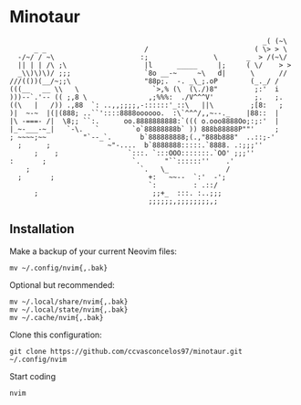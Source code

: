# Minotaur

                                                                  _( (~\
          _ _                        /                          ( \> > \
      -/~/ / ~\                     :;                \       _  > /(~\/
      || | | /\ ;\                   |l      _____     |;     ( \/    > >
      _\\)\)\)/ ;;;                  `8o __-~     ~\   d|      \      //
    ///(())(__/~;;\                  "88p;.  -. _\_;.oP        (_._/ /
    (((__   __ \\   \                  `>,% (\  (\./)8"         ;:'  i
    )))--`.'-- (( ;,8 \               ,;%%%:  ./V^^^V'          ;.   ;.
    ((\   |   /)) .,88  `: ..,,;;;;,-::::::'_::\   ||\         ;[8:   ;
    )|  ~-~  |(|(888; ..``'::::8888oooooo.  :\`^^^/,,~--._    |88::  |
    |\ -===- /|  \8;; ``:.      oo.8888888888:`((( o.ooo8888Oo;:;:'  |
    |_~-___-~_|   `-\.   `        `o`88888888b` )) 888b88888P""'     ;
    ; ~~~~;~~         "`--_`.       b`888888888;(.,"888b888"  ..::;-'
      ;      ;              ~"-....  b`8888888:::::.`8888. .:;;;''
          ;    ;                 `:::. `:::OOO:::::::.`OO' ;;;''
    :       ;                     `.      "``::::::''    .'
        ;                           `.   \_              /
      ;       ;                       +:   ~~--  `:'  -';
                                      `:         : .::/
          ;                            ;;+_  :::. :..;;;
                                      ;;;;;;,;;;;;;;;,;

## Installation

Make a backup of your current Neovim files:

```shell
mv ~/.config/nvim{,.bak}
```

Optional but recommended:
```shell
mv ~/.local/share/nvim{,.bak}
mv ~/.local/state/nvim{,.bak}
mv ~/.cache/nvim{,.bak}
```

Clone this configuration:
```shell
git clone https://github.com/ccvasconcelos97/minotaur.git ~/.config/nvim
```


Start coding

```shell
nvim
```
